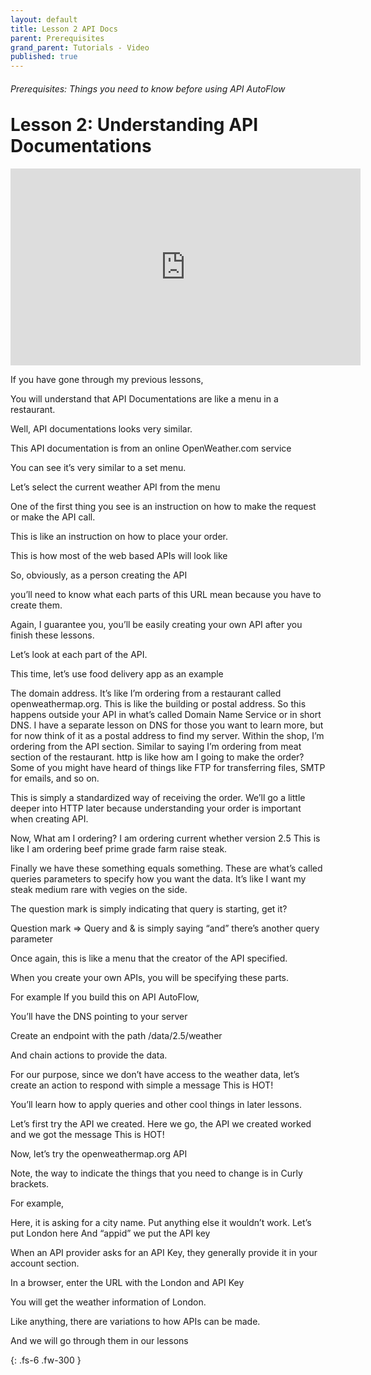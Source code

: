 ```yaml
---
layout: default
title: Lesson 2 API Docs
parent: Prerequisites
grand_parent: Tutorials - Video
published: true
---
```

<h6>Prerequisites: Things you need to know before using API AutoFlow</h6>
<h1 style="margin-top:0">Lesson 2: Understanding API Documentations</h1>

<iframe width="560" height="315" src="https://www.youtube.com/embed/CuE1sqryl_4" title="YouTube video player" frameborder="0" allow="accelerometer; autoplay; clipboard-write; encrypted-media; gyroscope; picture-in-picture" allowfullscreen></iframe>

If you have gone through my previous lessons,

You will understand that API Documentations are like a menu in a restaurant.

Well, API documentations looks very similar.

This API documentation is from an online OpenWeather.com service

You can see it’s very similar to a set menu.

Let’s select the current weather API from the menu

One of the first thing you see is an instruction on how to make the request or make the API call.

This is like an instruction on how to place your order.

This is how most of the web based APIs will look like

So, obviously, as a person creating the API

you’ll need to know what each parts of this URL mean because you have to create them.

Again, I guarantee you, you’ll be easily creating your own API after you finish these lessons.

Let’s look at each part of the API.

This time, let’s use food delivery app as an example

The domain address. It’s like I’m ordering from a restaurant called openweathermap.org. This is like the building or postal address. So this happens outside your API in what’s called Domain Name Service or in short DNS. I have a separate lesson on DNS for those you want to learn more, but for now think of it as a postal address to find my server.
Within the shop, I’m ordering from the API section. Similar to saying I’m ordering from meat section of the restaurant.
http is like how am I going to make the order? Some of you might have heard of things like FTP for transferring files, SMTP for emails, and so on.

This is simply a standardized way of receiving the order. We’ll go a little deeper into HTTP later because understanding your order is important when creating API.

Now, What am I ordering? I am ordering current whether version 2.5  This is like I am ordering beef prime grade farm raise steak.

Finally we have these something equals something. These are what’s called queries parameters to specify how you want the data. It’s like I want my steak medium rare with vegies on the side.

The question mark is simply indicating that query is starting, get it?  

Question mark => Query
and & is simply saying “and” there’s another query parameter

Once again, this is like a menu that the creator of the API specified.

When you create your own APIs, you will be specifying these parts.

For example If you build this on API AutoFlow,

You’ll have the DNS pointing to your server

Create an endpoint with the path /data/2.5/weather

And chain actions to provide the data.

For our purpose, since we don’t have access to the weather data, let’s create an action to respond with simple a message This is HOT!

You’ll learn how to apply queries and other cool things in later lessons.

Let’s first try the API we created.  Here we go, the API we created worked and we got the message This is HOT!

Now, let’s try the openweathermap.org API

Note, the way to indicate the things that you need to change is in Curly brackets.

For example,

Here, it is asking for a city name. Put anything else it wouldn’t work.  Let’s put London here
And “appid” we put the API key

When an API provider asks for an API Key, they generally provide it in your account section.

In a browser, enter the URL with the London and API Key

You will get the weather information of London.

Like anything, there are variations to how APIs can be made.

And we will go through them in our lessons



{: .fs-6 .fw-300 }

